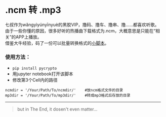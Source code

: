 # .ncm 转 .mp3

七叔作为wǎngyìyúnyīnyuè的黑胶VIP，撸码、撸车、撸串、撸……都喜欢听歌。由于一些你懂的原因，很多好听的热播曲下载格式为.ncm，大概意思是只能在“相关”的APP上播放。    
借鉴大牛经验，码了一份可以批量转换格式的[小脚本](https://github.com/MarsBase7/ncm2mp3/blob/master/ncm2mp3.ipynb)。

### 使用方法：
* `pip install pycrypto`
* 用jupyter notebook打开该脚本
* 修改第3个Cell内的路径
```
ncmdir = '/Your/Path/To/ncmdir/'    #放ncm格式文件的目录
mp3dir = '/Your/Path/To/mp3dir/'    #转成mp3格式后存放的目录
```

---
> but in The End, it dosen't even matter...
